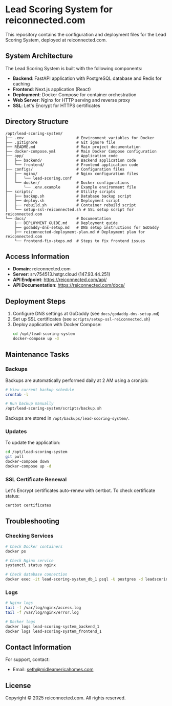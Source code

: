 # Lead Scoring System for reiconnected.com

This repository contains the configuration and deployment files for the Lead Scoring System, deployed at reiconnected.com.

## System Architecture

The Lead Scoring System is built with the following components:

- **Backend**: FastAPI application with PostgreSQL database and Redis for caching
- **Frontend**: Next.js application (React)
- **Deployment**: Docker Compose for container orchestration
- **Web Server**: Nginx for HTTP serving and reverse proxy
- **SSL**: Let's Encrypt for HTTPS certificates

## Directory Structure

```
/opt/lead-scoring-system/
├── .env                       # Environment variables for Docker
├── .gitignore                 # Git ignore file
├── README.md                  # Main project documentation
├── docker-compose.yml         # Main Docker Compose configuration
├── app/                       # Application code
│   ├── backend/               # Backend application code
│   └── frontend/              # Frontend application code
├── configs/                   # Configuration files
│   ├── nginx/                 # Nginx configuration files
│   │   └── lead-scoring.conf
│   └── docker/                # Docker configurations
│       └── .env.example       # Example environment file
├── scripts/                   # Utility scripts
│   ├── backup.sh              # Database backup script
│   ├── deploy.sh              # Deployment script
│   ├── rebuild.sh             # Container rebuild script
│   └── setup-ssl-reiconnected.sh # SSL setup script for reiconnected.com
└── docs/                      # Documentation
    ├── DEPLOYMENT_GUIDE.md    # Deployment guide
    ├── godaddy-dns-setup.md   # DNS setup instructions for GoDaddy
    ├── reiconnected-deployment-plan.md # Deployment plan for reiconnected.com
    └── frontend-fix-steps.md  # Steps to fix frontend issues
```

## Access Information

- **Domain**: reiconnected.com
- **Server**: srv754513.hstgr.cloud (147.93.44.251)
- **API Endpoint**: https://reiconnected.com/api/
- **API Documentation**: https://reiconnected.com/docs/

## Deployment Steps

1. Configure DNS settings at GoDaddy (see `docs/godaddy-dns-setup.md`)
2. Set up SSL certificates (see `scripts/setup-ssl-reiconnected.sh`)
3. Deploy application with Docker Compose:
   ```bash
   cd /opt/lead-scoring-system
   docker-compose up -d
   ```

## Maintenance Tasks

### Backups

Backups are automatically performed daily at 2 AM using a cronjob:

```bash
# View current backup schedule
crontab -l

# Run backup manually
/opt/lead-scoring-system/scripts/backup.sh
```

Backups are stored in `/opt/backups/lead-scoring-system/`.

### Updates

To update the application:

```bash
cd /opt/lead-scoring-system
git pull
docker-compose down
docker-compose up -d
```

### SSL Certificate Renewal

Let's Encrypt certificates auto-renew with certbot. To check certificate status:

```bash
certbot certificates
```

## Troubleshooting

### Checking Services

```bash
# Check Docker containers
docker ps

# Check Nginx service
systemctl status nginx

# Check database connection
docker exec -it lead-scoring-system_db_1 psql -U postgres -d leadscoring
```

### Logs

```bash
# Nginx logs
tail -f /var/log/nginx/access.log
tail -f /var/log/nginx/error.log

# Docker logs
docker logs lead-scoring-system_backend_1
docker logs lead-scoring-system_frontend_1
```

## Contact Information

For support, contact:
- Email: seth@midleamericahomes.com

## License

Copyright © 2025 reiconnected.com. All rights reserved. 